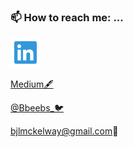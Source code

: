### 📫 How to reach me: ...
  <a href="https://www.linkedin.com/in/bailey-mckelway/" target="_blank"><img src="./LinkedInIcon.svg"></a>

  
  [Medium🖋](https://medium.com/@bjlmckelway)
  
  [@Bbeebs_🐦](https://twitter.com/Bbeebs_)
  
  bjlmckelway@gmail.com📧


